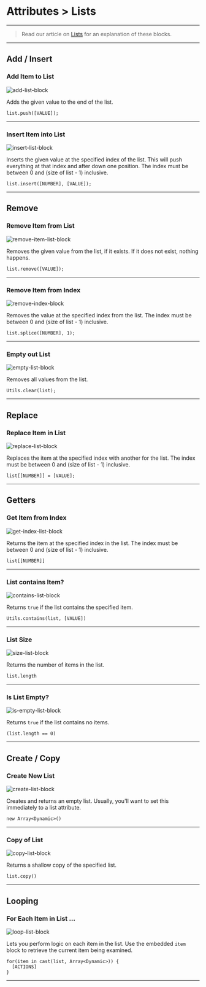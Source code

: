 # Attributes > Lists

***

> Read our article on [Lists](http://www.stencyl.com/help/view/lists/) for an explanation of these blocks.

***

## Add / Insert

### <a name="add-list"></a> Add Item to List

![add-list-block](http://static.stencyl.com/pedia2/block-images/5%20-%20Attributes/3%20-%20Lists/add-list.png)

Adds the given value to the end of the list.

```
list.push([VALUE]);
```

***

### <a name="insert-list"></a> Insert Item into List

![insert-list-block](http://static.stencyl.com/pedia2/block-images/5%20-%20Attributes/3%20-%20Lists/insert-list.png)

Inserts the given value at the specified index of the list. This will push everything at that index and after down one position. The index must be between 0 and (size of list - 1) inclusive.

```
list.insert([NUMBER], [VALUE]);
```

***

## Remove

### <a name="remove-item"></a> Remove Item from List

![remove-item-list-block](http://static.stencyl.com/pedia2/block-images/5%20-%20Attributes/3%20-%20Lists/remove-item.png)

Removes the given value from the list, if it exists. If it does not exist, nothing happens.

```
list.remove([VALUE]);
```

***

### <a name="remove-index"></a> Remove Item from Index

![remove-index-block](http://static.stencyl.com/pedia2/block-images/5%20-%20Attributes/3%20-%20Lists/remove-index.png)

Removes the value at the specified index from the list. The index must be between 0 and (size of list - 1) inclusive.

```
list.splice([NUMBER], 1);
```

***

### <a name="clear-list"></a> Empty out List

![empty-list-block](http://static.stencyl.com/pedia2/block-images/5%20-%20Attributes/3%20-%20Lists/clear-list.png)

Removes all values from the list.

```
Utils.clear(list);
```

***

## Replace

### <a name="replace-list"></a> Replace Item in List

![replace-list-block](http://static.stencyl.com/pedia2/block-images/5%20-%20Attributes/3%20-%20Lists/replace-list.png)

Replaces the item at the specified index with another for the list. The index must be between 0 and (size of list - 1) inclusive.

```
list[[NUMBER]] = [VALUE];
```

***

## Getters

### <a name="get-item"></a> Get Item from Index

![get-index-list-block](http://static.stencyl.com/pedia2/block-images/5%20-%20Attributes/3%20-%20Lists/get-item.png)

Returns the item at the specified index in the list. The index must be between 0 and (size of list - 1) inclusive.

```
list[[NUMBER]]
```

***

### <a name="contains-item"></a> List contains Item?

![contains-list-block](http://static.stencyl.com/pedia2/block-images/5%20-%20Attributes/3%20-%20Lists/contains-item.png)

Returns `true` if the list contains the specified item.

```
Utils.contains(list, [VALUE])
```

***

### <a name="length-list"></a> List Size

![size-list-block](http://static.stencyl.com/pedia2/block-images/5%20-%20Attributes/3%20-%20Lists/length-list.png)

Returns the number of items in the list.

```
list.length
```

***

### <a name="is-empty"></a> Is List Empty?

![is-empty-list-block](http://static.stencyl.com/pedia2/block-images/5%20-%20Attributes/3%20-%20Lists/is-empty.png)

Returns `true` if the list contains no items.

```
(list.length == 0)
```

***

## Create / Copy

### <a name="create-list"></a> Create New List

![create-list-block](http://static.stencyl.com/pedia2/block-images/5%20-%20Attributes/3%20-%20Lists/create-list.png)

Creates and returns an empty list. Usually, you'll want to set this immediately to a list attribute.

```
new Array<Dynamic>()
```

***

### <a name="copy-list"></a> Copy of List

![copy-list-block](http://static.stencyl.com/pedia2/block-images/5%20-%20Attributes/3%20-%20Lists/copy-list.png)

Returns a shallow copy of the specified list.

```
list.copy()
```

***

## Looping

### <a name="for-each"></a> For Each Item in List ...

![loop-list-block](http://static.stencyl.com/pedia2/block-images/5%20-%20Attributes/3%20-%20Lists/for-each.png)

Lets you perform logic on each item in the list. Use the embedded `item` block to retrieve the current item being examined.

```
for(item in cast(list, Array<Dynamic>)) {
  [ACTIONS]
}
```

***
